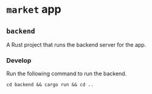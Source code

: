 # `market` app
## `backend`
A Rust project that runs the backend server for the app.

### Develop
Run the following command to run the backend.
```
cd backend && cargo run && cd ..
```
